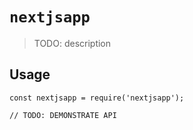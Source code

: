 # `nextjsapp`

> TODO: description

## Usage

```
const nextjsapp = require('nextjsapp');

// TODO: DEMONSTRATE API
```
